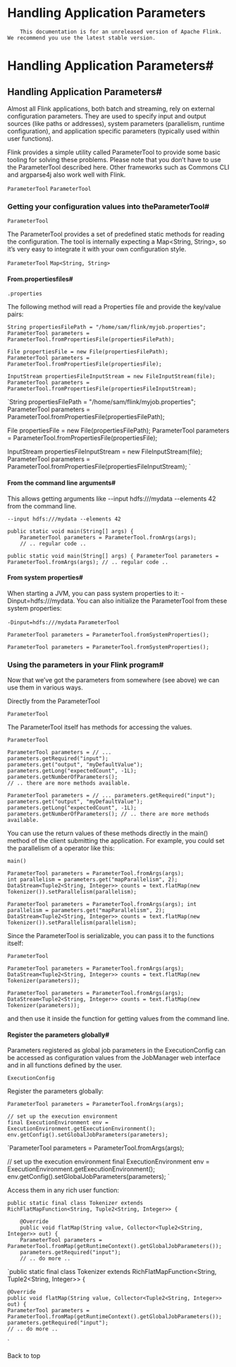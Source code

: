 # Handling Application Parameters


> 
        This documentation is for an unreleased version of Apache Flink. We recommend you use the latest stable version.
    


# Handling Application Parameters#


## Handling Application Parameters#


Almost all Flink applications, both batch and streaming, rely on external configuration parameters.
They are used to specify input and output sources (like paths or addresses), system parameters (parallelism, runtime configuration), and application specific parameters (typically used within user functions).


Flink provides a simple utility called ParameterTool to provide some basic tooling for solving these problems.
Please note that you don’t have to use the ParameterTool described here. Other frameworks such as Commons CLI and
argparse4j also work well with Flink.

`ParameterTool`
`ParameterTool`

### Getting your configuration values into theParameterTool#

`ParameterTool`

The ParameterTool provides a set of predefined static methods for reading the configuration. The tool is internally expecting a Map<String, String>, so it’s very easy to integrate it with your own configuration style.

`ParameterTool`
`Map<String, String>`

#### From.propertiesfiles#

`.properties`

The following method will read a Properties file and provide the key/value pairs:


```
String propertiesFilePath = "/home/sam/flink/myjob.properties";
ParameterTool parameters = ParameterTool.fromPropertiesFile(propertiesFilePath);

File propertiesFile = new File(propertiesFilePath);
ParameterTool parameters = ParameterTool.fromPropertiesFile(propertiesFile);

InputStream propertiesFileInputStream = new FileInputStream(file);
ParameterTool parameters = ParameterTool.fromPropertiesFile(propertiesFileInputStream);

```

`String propertiesFilePath = "/home/sam/flink/myjob.properties";
ParameterTool parameters = ParameterTool.fromPropertiesFile(propertiesFilePath);

File propertiesFile = new File(propertiesFilePath);
ParameterTool parameters = ParameterTool.fromPropertiesFile(propertiesFile);

InputStream propertiesFileInputStream = new FileInputStream(file);
ParameterTool parameters = ParameterTool.fromPropertiesFile(propertiesFileInputStream);
`

#### From the command line arguments#


This allows getting arguments like --input hdfs:///mydata --elements 42 from the command line.

`--input hdfs:///mydata --elements 42`

```
public static void main(String[] args) {
    ParameterTool parameters = ParameterTool.fromArgs(args);
    // .. regular code ..

```

`public static void main(String[] args) {
    ParameterTool parameters = ParameterTool.fromArgs(args);
    // .. regular code ..
`

#### From system properties#


When starting a JVM, you can pass system properties to it: -Dinput=hdfs:///mydata. You can also initialize the ParameterTool from these system properties:

`-Dinput=hdfs:///mydata`
`ParameterTool`

```
ParameterTool parameters = ParameterTool.fromSystemProperties();

```

`ParameterTool parameters = ParameterTool.fromSystemProperties();
`

### Using the parameters in your Flink program#


Now that we’ve got the parameters from somewhere (see above) we can use them in various ways.


Directly from the ParameterTool

`ParameterTool`

The ParameterTool itself has methods for accessing the values.

`ParameterTool`

```
ParameterTool parameters = // ...
parameters.getRequired("input");
parameters.get("output", "myDefaultValue");
parameters.getLong("expectedCount", -1L);
parameters.getNumberOfParameters();
// .. there are more methods available.

```

`ParameterTool parameters = // ...
parameters.getRequired("input");
parameters.get("output", "myDefaultValue");
parameters.getLong("expectedCount", -1L);
parameters.getNumberOfParameters();
// .. there are more methods available.
`

You can use the return values of these methods directly in the main() method of the client submitting the application.
For example, you could set the parallelism of a operator like this:

`main()`

```
ParameterTool parameters = ParameterTool.fromArgs(args);
int parallelism = parameters.get("mapParallelism", 2);
DataStream<Tuple2<String, Integer>> counts = text.flatMap(new Tokenizer()).setParallelism(parallelism);

```

`ParameterTool parameters = ParameterTool.fromArgs(args);
int parallelism = parameters.get("mapParallelism", 2);
DataStream<Tuple2<String, Integer>> counts = text.flatMap(new Tokenizer()).setParallelism(parallelism);
`

Since the ParameterTool is serializable, you can pass it to the functions itself:

`ParameterTool`

```
ParameterTool parameters = ParameterTool.fromArgs(args);
DataStream<Tuple2<String, Integer>> counts = text.flatMap(new Tokenizer(parameters));

```

`ParameterTool parameters = ParameterTool.fromArgs(args);
DataStream<Tuple2<String, Integer>> counts = text.flatMap(new Tokenizer(parameters));
`

and then use it inside the function for getting values from the command line.


#### Register the parameters globally#


Parameters registered as global job parameters in the ExecutionConfig can be accessed as configuration values from the JobManager web interface and in all functions defined by the user.

`ExecutionConfig`

Register the parameters globally:


```
ParameterTool parameters = ParameterTool.fromArgs(args);

// set up the execution environment
final ExecutionEnvironment env = ExecutionEnvironment.getExecutionEnvironment();
env.getConfig().setGlobalJobParameters(parameters);

```

`ParameterTool parameters = ParameterTool.fromArgs(args);

// set up the execution environment
final ExecutionEnvironment env = ExecutionEnvironment.getExecutionEnvironment();
env.getConfig().setGlobalJobParameters(parameters);
`

Access them in any rich user function:


```
public static final class Tokenizer extends RichFlatMapFunction<String, Tuple2<String, Integer>> {

    @Override
    public void flatMap(String value, Collector<Tuple2<String, Integer>> out) {
	ParameterTool parameters = ParameterTool.fromMap(getRuntimeContext().getGlobalJobParameters());
	parameters.getRequired("input");
	// .. do more ..

```

`public static final class Tokenizer extends RichFlatMapFunction<String, Tuple2<String, Integer>> {

    @Override
    public void flatMap(String value, Collector<Tuple2<String, Integer>> out) {
	ParameterTool parameters = ParameterTool.fromMap(getRuntimeContext().getGlobalJobParameters());
	parameters.getRequired("input");
	// .. do more ..
`

 Back to top
